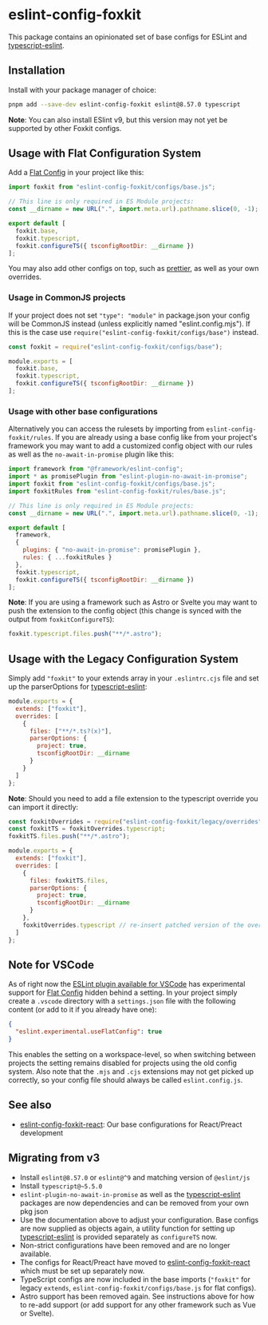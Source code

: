# eslint-config-foxkit

This package contains an opinionated set of base configs for ESLint and [typescript-eslint].

## Installation

Install with your package manager of choice:

```bash
pnpm add --save-dev eslint-config-foxkit eslint@8.57.0 typescript
```

**Note**: You can also install ESlint v9, but this version may not yet be supported by other Foxkit configs.

## Usage with Flat Configuration System

Add a [Flat Config] in your project like this:

```js
import foxkit from "eslint-config-foxkit/configs/base.js";

// This line is only required in ES Module projects:
const __dirname = new URL(".", import.meta.url).pathname.slice(0, -1);

export default [
  foxkit.base,
  foxkit.typescript,
  foxkit.configureTS({ tsconfigRootDir: __dirname })
];
```

You may also add other configs on top, such as [prettier], as well as your own overrides.

### Usage in CommonJS projects

If your project does not set `"type": "module"` in package.json your config will be CommonJS instead (unless explicitly named "eslint.config.mjs"). If this is the case use `require("eslint-config-foxkit/configs/base")` instead.

```js
const foxkit = require("eslint-config-foxkit/configs/base");

module.exports = [
  foxkit.base,
  foxkit.typescript,
  foxkit.configureTS({ tsconfigRootDir: __dirname })
];
```

### Usage with other base configurations

Alternatively you can access the rulesets by importing from `eslint-config-foxkit/rules`. If you are already using a base config like from your project's framework you may want to add a customized config object with our rules as well as the `no-await-in-promise` plugin like this:

```js
import framework from "@framework/eslint-config";
import * as promisePlugin from "eslint-plugin-no-await-in-promise";
import foxkit from "eslint-config-foxkit/configs/base.js";
import foxkitRules from "eslint-config-foxkit/rules/base.js";

// This line is only required in ES Module projects:
const __dirname = new URL(".", import.meta.url).pathname.slice(0, -1);

export default [
  framework,
  {
    plugins: { "no-await-in-promise": promisePlugin },
    rules: { ...foxkitRules }
  },
  foxkit.typescript,
  foxkit.configureTS({ tsconfigRootDir: __dirname })
];
```

**Note**: If you are using a framework such as Astro or Svelte you may want to push the extension to the config object (this change is synced with the output from `foxkitConfigureTS`):

```js
foxkit.typescript.files.push("**/*.astro");
```

## Usage with the Legacy Configuration System

Simply add `"foxkit"` to your extends array in your `.eslintrc.cjs` file and set up the parserOptions for [typescript-eslint]:

```js
module.exports = {
  extends: ["foxkit"],
  overrides: [
    {
      files: ["**/*.ts?(x)"],
      parserOptions: {
        project: true,
        tsconfigRootDir: __dirname
      }
    }
  ]
};
```

**Note**: Should you need to add a file extension to the typescript override you can import it directly:

```js
const foxkitOverrides = require("eslint-config-foxkit/legacy/overrides");
const foxkitTS = foxkitOverrides.typescript;
foxkitTS.files.push("**/*.astro");

module.exports = {
  extends: ["foxkit"],
  overrides: [
    {
      files: foxkitTS.files,
      parserOptions: {
        project: true,
        tsconfigRootDir: __dirname
      }
    },
    foxkitOverrides.typescript // re-insert patched version of the override
  ]
};
```

## Note for VSCode

As of right now the [ESLint plugin available for VSCode](https://marketplace.visualstudio.com/items?itemName=dbaeumer.vscode-eslint) has experimental support for [Flat Config] hidden behind a setting. In your project simply create a `.vscode` directory with a `settings.json` file with the following content (or add to it if you already have one):

```json
{
  "eslint.experimental.useFlatConfig": true
}
```

This enables the setting on a workspace-level, so when switching between projects the setting remains disabled for projects using the old config system. Also note that the `.mjs` and `.cjs` extensions may not get picked up correctly, so your config file should always be called `eslint.config.js`.

## See also

- [eslint-config-foxkit-react]: Our base configurations for React/Preact development

## Migrating from v3

- Install `eslint@8.57.0` or `eslint@^9` and matching version of `@eslint/js`
- Install `typescript@~5.5.0`
- `eslint-plugin-no-await-in-promise` as well as the [typescript-eslint] packages are now dependencies and can be removed from your own pkg json
- Use the documentation above to adjust your configuration. Base configs are now supplied as objects again, a utility function for setting up [typescript-eslint] is provided separately as `configureTS` now.
- Non-strict configurations have been removed and are no longer available.
- The configs for React/Preact have moved to [eslint-config-foxkit-react] which must be set up separately now.
- TypeScript configs are now included in the base imports (`"foxkit"` for legacy `extends`, `eslint-config-foxkit/configs/base.js` for flat configs).
- Astro support has been removed again. See instructions above for how to re-add support (or add support for any other framework such as Vue or Svelte).

[Flat Config]: (https://eslint.org/docs/latest/use/configure/configuration-files-new)
[typescript-eslint]: (https://typescript-eslint.io/)
[prettier]: (https://www.npmjs.com/package/eslint-config-prettier)
[eslint-config-foxkit-react]: (https://github.com/foxkit-js/eslint-config-foxkit-react)

